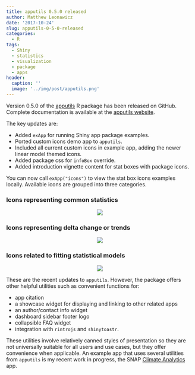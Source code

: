 ```yaml
---
title: apputils 0.5.0 released
author: Matthew Leonawicz
date: '2017-10-24'
slug: apputils-0-5-0-released
categories:
  - R
tags:
  - Shiny
  - statistics
  - visualization
  - package
  - apps
header:
  caption: ''
  image: '../img/post/apputils.png'
---
```


Version 0.5.0 of the [apputils](https://github.com/leonawicz/apputils) R package has been released on GitHub.
Complete documentation is available at the [apputils website](https://leonawicz.github.io/apputils).

The key updates are:

* Added `exApp` for running Shiny app package examples.
* Ported custom icons demo app to `apputils`.
* Included all current custom icons in example app, adding the newer linear model themed icons.
* Added package css for `infoBox` override.
* Added introduction vignette content for stat boxes with package icons.

You can now call `exApp("icons")` to view the stat box icons examples locally.
Available icons are grouped into three categories.

### Icons representing common statistics

<p align="center"><img src="/img/post/apputils_vbox1.png"/></p>

### Icons representing delta change or trends

<p align="center"><img src="/img/post/apputils_vbox2.png"/></p>

### Icons related to fitting statistical models

<p align="center"><img src="/img/post/apputils_vbox3.png"/></p>

These are the recent updates to `apputils`. However, the package offers other helpful utilities such as convenient functions for:

* app citation
* a showcase widget for displaying and linking to other related apps
* an author/contact info widget
* dashboard sidebar footer logo
* collapsible FAQ widget
* integration with `rintrojs` and `shinytoastr`.

These utilities involve relatively canned styles of presentation so they are not universally suitable for all users and use cases, but they offer convenience when applicable. An example app that uses several utilities from `apputils` is my recent work in progress, the SNAP [Climate Analytics](https://uasnap.shinyapps.io/climdist/) app.
